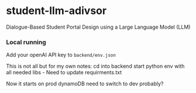 # student-llm-adivsor

Dialogue-Based Student Portal Design using a Large Language Model (LLM)

### Local running

Add your openAI API key to `backend/env.json`

This is not all but for my own notes:
cd into backend
start python env with all needed libs - Need to update requirments.txt

Now it starts on prod dynamoDB need to switch to dev probably?

<!-- TODO: Change * to localhosts -->
